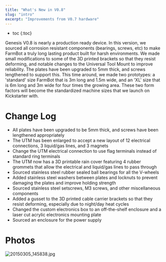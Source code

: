 ```yaml
---
title: "What's New in V0.8"
slug: "intro"
excerpt: "Improvements from V0.7 hardware"
---
```


* toc
{:toc}

Genesis V0.8 is nearly a production ready device. In this version, we sourced all corrosion resistant components (bearings, screws, etc) to make FarmBot a truly long lasting product built for harsh environments. We made small modifications to some of the 3D printed brackets so that they resist deforming, and notable changes to the Universal Tool Mount to improve reliability. The plates have been upgraded to 5mm thick, and screws lengthened to support this. This time around, we made two prototypes: a 'standard' size FarmBot that is 3m long and 1.5m wide, and an 'XL' size that is 6m long and 3m wide for four times the growing area. These two form factors will become the standardized machine sizes that we launch on Kickstarter with.

# Change Log

  * All plates have been upgraded to be 5mm thick, and screws have been lengthened appropriately
  * The UTM has been enlarged to accept a new layout of 12 electrical connections, 3 liquid/gas lines, and 3 magnets
  * Change the UTM electrical connection to use flag terminals instead of standard ring terminals
  * The UTM now has a 3D printable rain cover featuring 4 rubber grommets that allow the electrical and liquid/gas lines to pass through
  * Sourced stainless steel rubber sealed ball bearings for all the V-wheels
  * Added stainless steel washers between plates and locknuts to prevent damaging the plates and improve holding strength
  * Sourced stainless steel setscrews, M3 screws, and other miscellaneous components
  * Added a gusset to the 3D printed cable carrier brackets so that they resist deforming, especially due to night/day heat cycles
  * Changed the custom electronics box to an off-the-shelf enclosure and a laser cut acrylic electronics mounting plate
  * Sourced an enclosure for the power supply

# Photos



![20150305_145838.jpg](20150305_145838.jpg)

